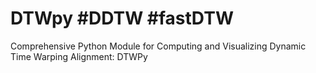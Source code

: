 # DTWpy #DDTW #fastDTW 
Comprehensive Python Module for Computing and Visualizing Dynamic Time Warping Alignment: DTWPy
